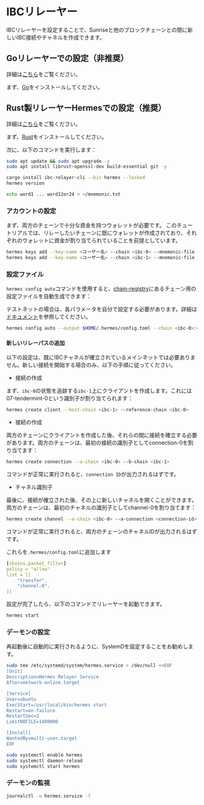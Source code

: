 # IBCリレーヤー

IBCリレーヤーを設定することで、Sunriseと他のブロックチェーンとの間に新しいIBC接続やチャネルを作成できます。

## Goリレーヤーでの設定（非推奨）

詳細は[こちら](https://github.com/cosmos/relayer)をご覧ください。

まず、[Go](https://go.dev/doc/install)をインストールしてください。

## Rust製リレーヤーHermesでの設定（推奨）

詳細は[こちら](http://hermes.informal.systems)をご覧ください。

まず、[Rust](https://www.rust-lang.org/tools/install)をインストールしてください。

次に、以下のコマンドを実行します：

```bash
sudo apt update && sudo apt upgrade -y
sudo apt install librust-openssl-dev build-essential git -y

cargo install ibc-relayer-cli --bin hermes --locked
hermes version

echo word1 ... word12or24 > ~/mnemonic.txt
```

### アカウントの設定

まず、両方のチェーンで十分な資金を持つウォレットが必要です。
このチュートリアルでは、リレーしたいチェーンに既にウォレットが作成されており、それぞれのウォレットに資金が割り当てられていることを前提としています。

```bash
hermes keys add --key-name <ユーザー名> --chain <ibc-0> --mnemonic-file mnemonic.txt
hermes keys add --key-name <ユーザー名> --chain <ibc-1> --mnemonic-file mnemonic.txt
```

### 設定ファイル

`hermes config auto`コマンドを使用すると、[chain-registry](https://github.com/cosmos/chain-registry)にあるチェーン用の設定ファイルを自動生成できます：

テストネットの場合は、各パラメータを自分で設定する必要があります。詳細は[ドキュメント](https://hermes.informal.systems/documentation/configuration/index.html)を参照してください。

```bash
hermes config auto --output $HOME/.hermes/config.toml --chain <ibc-0>:<key-ibc-0> <ibc-1>:<key-ibc-1> --chain
```

#### 新しいリレーパスの追加

以下の設定は、既にIBCチャネルが確立されているメインネットでは必要ありません。新しい接続を開始する場合のみ、以下の手順に従ってください。

- 接続の作成

まず、`ibc-0`の状態を追跡する`ibc-1`上にクライアントを作成します。これには07-tendermint-0という識別子が割り当てられます：

```bash
hermes create client --host-chain <ibc-1> --reference-chain <ibc-0>
```

- 接続の作成

両方のチェーンにクライアントを作成した後、それらの間に接続を確立する必要があります。両方のチェーンは、最初の接続の識別子としてconnection-0を割り当てます：

```bash
hermes create connection --a-chain <ibc-0> --b-chain <ibc-1>
```

コマンドが正常に実行されると、`connection ID`が出力されるはずです。

- チャネル識別子

最後に、接続が確立された後、その上に新しいチャネルを開くことができます。両方のチェーンは、最初のチャネルの識別子としてchannel-0を割り当てます：

```bash
hermes create channel --a-chain <ibc-0> --a-connection <connection-id> --a-port transfer --b-port transfer
```

コマンドが正常に実行されると、両方のチェーンのチャネルIDが出力されるはずです。

これらを`.hermes/config.toml`に追加します

```yml
[chains.packet_filter]
policy = "allow"
list = [[
    "transfer",
    "channel-0",
]]
```

設定が完了したら、以下のコマンドでリレーヤーを起動できます。

```bash
hermes start
```

### デーモンの設定

再起動後に自動的に実行されるように、SystemDを設定することをお勧めします。

```bash
sudo tee /etc/systemd/system/hermes.service > /dev/null <<EOF
[Unit]
Description=Hermes Relayer Service
After=network-online.target

[Service]
User=ubuntu
ExecStart=/usr/local/bin/hermes start
Restart=on-failure
RestartSec=3
LimitNOFILE=1400000

[Install]
WantedBy=multi-user.target
EOF

sudo systemctl enable hermes
sudo systemctl daemon-reload
sudo systemctl start hermes
```

### デーモンの監視

```bash
journalctl -u hermes.service -f
```